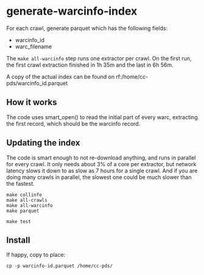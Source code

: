 # generate-warcinfo-index

For each crawl, generate parquet which has the following fields:

- warcinfo_id
- warc_filename

The `make all-warcinfo` step runs one extractor per crawl. On the
first run, the first crawl extraction finished in 1h 35m and the last
in 6h 56m.

A copy of the actual index can be found on rf:/home/cc-pds/warcinfo_id.parquet

## How it works

The code uses smart_open() to read the initial part of every warc, extracting
the first record, which should be the warcinfo record.

## Updating the index

The code is smart enough to not re-download anything, and runs in
parallel for every crawl. It only needs about 3% of a core per
extractor, but network latency slows it down to as slow as 7 hours for
a single crawl. And if you are doing many crawls in parallel, the
slowest one could be much slower than the fastest.

```
make collinfo
make all-crawls
make all-warcinfo
make parquet

make test
```

## Install

If happy, copy to place:

```
cp -p warcinfo-id.parquet /home/cc-pds/
```
